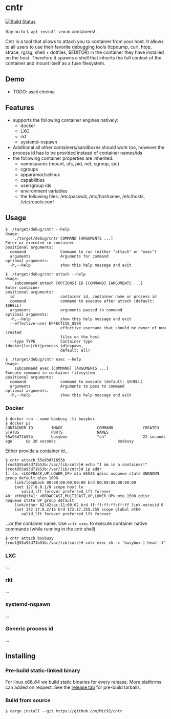 # cntr

[![Build Status](https://travis-ci.org/Mic92/cntr.svg?branch=master)](https://travis-ci.org/Mic92/cntr)

Say no to `$ apt install vim` in containers!

Cntr is a tool that allows to attach you to container from your host. It allows
to all users to use their favorite debugging tools (tcpdump, curl, htop, strace,
rg/ag, shell + dotfiles, $EDITOR) in the container they have installed on
the host. Therefore it spawns a shell that inherits the full context of the
container and mount itself as a fuse filesystem.

## Demo

- TODO: ascii cinema

## Features

- supports the following container engines natively:
  * docker
  * LXC
  * rkt
  * systemd-nspawn
- Additional all other containers/sandboxes should work too, however the process
  id has to be provided instead of container names/ids
- the following container properties are inherited:
  * namespaces (mount, uts, pid, net, cgroup, ipc)
  * cgroups
  * apparamor/selinux
  * capabilities
  * user/group ids
  * environment variables
  * the following files: /etc/passwd, /etc/hostname, /etc/hosts, /etc/resolv.conf

## Usage

```console
$ ./target/debug/cntr --help
Usage:
    ./target/debug/cntr COMMAND [ARGUMENTS ...]
Enter or executed in container
positional arguments:
  command               Command to run (either "attach" or "exec")
  arguments             Arguments for command
optional arguments:
  -h,--help             show this help message and exit
```

```console
$ ./target/debug/cntr attach --help
Usage:
    subcommand attach [OPTIONS] ID [COMMAND] [ARGUMENTS ...]
Enter container
positional arguments:
  id                    container id, container name or process id
  command               command to execute after attach (default: $SHELL)
  arguments             arguments passed to command
optional arguments:
  -h,--help             show this help message and exit
  --effective-user EFFECTIVE_USER
                        effective username that should be owner of new created
                        files on the host
  --type TYPE           Container type (docker|lxc|rkt|process_id|nspawn,
                        default: all)
```

```console
$ ./target/debug/cntr exec --help
Usage:
    subcommand exec [COMMAND] [ARGUMENTS ...]
Execute command in container filesystem
positional arguments:
  command               command to execute (default: $SHELL)
  arguments             Arguments to pass to command
optional arguments:
  -h,--help             show this help message and exit
```

### Docker

```
$ docker run --name boxbusy -ti busybox
$ docker ps
CONTAINER ID        IMAGE               COMMAND             CREATED             STATUS              PORTS               NAMES
55a93d71b53b        busybox             "sh"                22 seconds ago      Up 20 seconds                           boxbusy
```

Either provide a container id...

```console
$ cntr attach 55a93d71b53b
[root@55a93d71b53b:/var/lib/cntr]# echo "I am in a container!"
[root@55a93d71b53b:/var/lib/cntr]# ip addr
1: lo: <LOOPBACK,UP,LOWER_UP> mtu 65536 qdisc noqueue state UNKNOWN group default qlen 1000
    link/loopback 00:00:00:00:00:00 brd 00:00:00:00:00:00
    inet 127.0.0.1/8 scope host lo
       valid_lft forever preferred_lft forever
40: eth0@if41: <BROADCAST,MULTICAST,UP,LOWER_UP> mtu 1500 qdisc noqueue state UP group default
    link/ether 02:42:ac:11:00:02 brd ff:ff:ff:ff:ff:ff link-netnsid 0
    inet 172.17.0.2/16 brd 172.17.255.255 scope global eth0
       valid_lft forever preferred_lft forever
```

...or the container name.
Use `cntr exec` to execute container native commands (while running in the cntr shell).

```console
$ cntr attach boxbusy
[root@55a93d71b53b:/var/lib/cntr]# cntr exec sh -c 'busybox | head -1'
```

### LXC

...

### rkt

...

### systemd-nspawn

...

### Generic process id

...

## Installing

### Pre-build static-linked binary

For linux x86_64 we build static binaries for every release. More platforms can added on request.
See the [release tab](https://github.com/Mic92/cntr/releases/download/1.0-beta/cntr-1.0-beta-x86_64-unknown-linux-musl.tar.gz) for pre-build tarballs.

### Build from source

```console
$ cargo install --git https://github.com/Mic92/cntr
```
